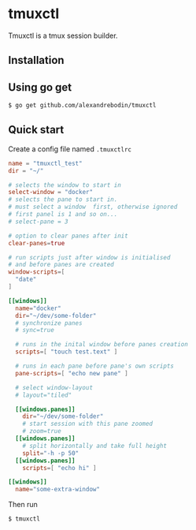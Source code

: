 # tmuxctl

Tmuxctl is a tmux session builder. 

## Installation

## Using go get

```sh
$ go get github.com/alexandrebodin/tmuxctl
```

## Quick start

Create a config file named `.tmuxctlrc`
```toml
name = "tmuxctl_test"
dir = "~/"

# selects the window to start in
select-window = "docker" 
# selects the pane to start in.
# must select a window  first, otherwise ignored
# first panel is 1 and so on...
# select-pane = 3

# option to clear panes after init
clear-panes=true

# run scripts just after window is initialised
# and before panes are created
window-scripts=[
  "date"
]

[[windows]]
  name="docker"
  dir="~/dev/some-folder"
  # synchronize panes
  # sync=true

  # runs in the inital window before panes creation
  scripts=[ "touch test.text" ]

  # runs in each pane before pane's own scripts
  pane-scripts=[ "echo new pane" ]

  # select window-layout
  # layout="tiled"

  [[windows.panes]]
    dir="~/dev/some-folder"
    # start session with this pane zoomed
    # zoom=true
  [[windows.panes]]
    # split horizontally and take full height
    split="-h -p 50" 
  [[windows.panes]]
    scripts=[ "echo hi" ]

[[windows]]
  name="some-extra-window"
```

Then run 
```sh
$ tmuxctl
```
